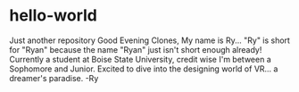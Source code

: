 # hello-world
Just another repository
Good Evening Clones,
My name is Ry... "Ry" is short for "Ryan" because the name "Ryan"
just isn't short enough already!  Currently a student at Boise State University,
credit wise I'm between a Sophomore and Junior.  Excited to dive into the designing
world of VR... a dreamer's paradise.  -Ry
